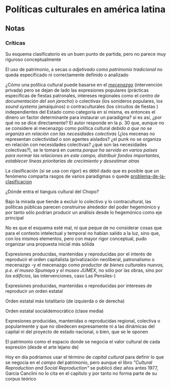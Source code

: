 # Políticas culturales en américa latina

## Notas

### Críticas

Su esquema clasificatorio es un buen punto de partida, pero no parece muy riguroso conceptualmente

El uso de patrimonio, a secas o *adjetivado* como *patrimonio tradicional* no queda especificado ni correctamente definido o analizado

¿Cómo una política cultural puede basarse en el *[mecenazgo](mecenazgo.md)* (intervención privada) pero se dejan de lado las expresiones populares (prácticas específicas de fiestas patronales, intereses regionales como el *centro de documentación del son jarocho*) o colectivas (los sonideros populares, los *sound systems* jamaiquinos) o contraculturales (los circuitos de fiestas ) independientes del Estado como categoría en sí misma, es entonces el dinero un factor determinante para instaurar un paradigma? si es así, ¿por qué no se dice directamente? El autor responde en la p. 30 que, aunque no se considere al mecenazgo como política cultural *debido a que no se organiza en relación con las necesidades colectivas* (¿los mecenas no representan colectividad o son agentes aislados? ¿el punk no se organiza en relación con necesidades colectivas? ¿qué son las necesidades colectivas?), se le tomará en cuenta *porque ha servido en varios países para normar las relaciones en este campo, distribuir fondos importantes, establecer líneas prioritarias de crecimiento y desestimar otras*

La clasificación (si se usa con rigor) es débil dado que es posible que un fenómeno comparta rasgos de varios paradigmas o quede [problema-de-la-clasificacion](problema-de-la-clasificacion.md)

¿Dónde entra el tianguis cultural del Chopo?

Bajo la mirada que tiende a excluir lo colectivo y lo contracultural, las políticas públicas parecen construirse alrededor del poder hegemónico y por tanto sólo podrían producir un análisis desde lo hegemónico como eje principal

No es que el esquema esté mal, ni que peque de no considerar cosas que para el contexto intelectual y temporal no habían salido a la luz, sino que, con los mismos elementos, pero con mayor rigor conceptual, pudo organizar una propuesta inicial más sólida

Expresiones producidas, mantenidas y reproducidas por el interés de reproducir el orden capitalista (privatización neoliberal, patronalismo o mecenazgo -y el mecenazgo como *productor de bienes culturales nuevos, p.e. el museo Spumaya y el museo JUMEX*, no sólo por las obras, sino por *los edificios*, las intervenciones, caso Las Pensiles-)

Expresiones producidas, mantenidas o reproducidas por intereses de reproducir un orden estatal

Orden estatal más totalitario (de izquierda o de derecha)

Orden estatal socialdemocrático (clase media)

Expresiones producidas, mantenidas o reproducidas regional, colectiva o popularmente y que no obedecen expresamente ni a las dinámicas del capital ni del proyecto de estado nacional, o bien, que se le oponen

El patrimonio como el espacio donde se negocia el valor cultural de cada expresión (desde el arte lejano de)

Hoy en día podríamos usar el término de *capital cultural* para definir lo que se negocia en el *campo* del patrimonio, pero aunque el libro *"Cultural Reproduction and Social Reproduction"* se publicó diez años antes 1977, García Canclini no lo cita en el capítulo y por tanto no forma parte de su corpus teórico
